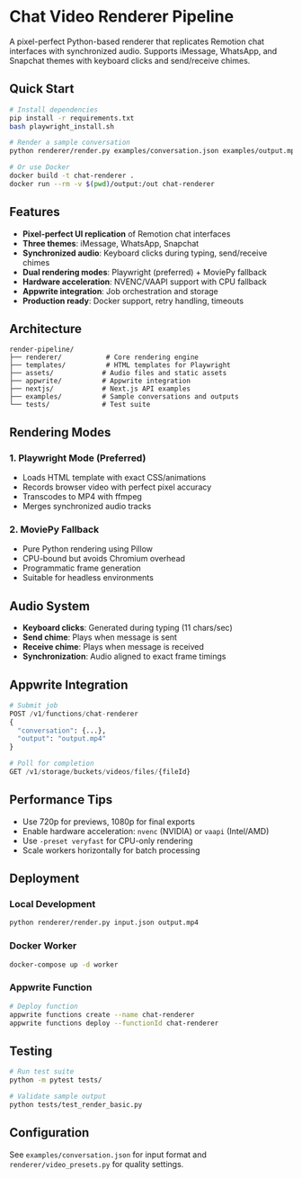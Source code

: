 # Chat Video Renderer Pipeline

A pixel-perfect Python-based renderer that replicates Remotion chat interfaces with synchronized audio. Supports iMessage, WhatsApp, and Snapchat themes with keyboard clicks and send/receive chimes.

## Quick Start

```bash
# Install dependencies
pip install -r requirements.txt
bash playwright_install.sh

# Render a sample conversation
python renderer/render.py examples/conversation.json examples/output.mp4

# Or use Docker
docker build -t chat-renderer .
docker run --rm -v $(pwd)/output:/out chat-renderer
```

## Features

- **Pixel-perfect UI replication** of Remotion chat interfaces
- **Three themes**: iMessage, WhatsApp, Snapchat
- **Synchronized audio**: Keyboard clicks during typing, send/receive chimes
- **Dual rendering modes**: Playwright (preferred) + MoviePy fallback
- **Hardware acceleration**: NVENC/VAAPI support with CPU fallback
- **Appwrite integration**: Job orchestration and storage
- **Production ready**: Docker support, retry handling, timeouts

## Architecture

```
render-pipeline/
├── renderer/           # Core rendering engine
├── templates/          # HTML templates for Playwright
├── assets/            # Audio files and static assets
├── appwrite/          # Appwrite integration
├── nextjs/            # Next.js API examples
├── examples/          # Sample conversations and outputs
└── tests/             # Test suite
```

## Rendering Modes

### 1. Playwright Mode (Preferred)
- Loads HTML template with exact CSS/animations
- Records browser video with perfect pixel accuracy
- Transcodes to MP4 with ffmpeg
- Merges synchronized audio tracks

### 2. MoviePy Fallback
- Pure Python rendering using Pillow
- CPU-bound but avoids Chromium overhead
- Programmatic frame generation
- Suitable for headless environments

## Audio System

- **Keyboard clicks**: Generated during typing (11 chars/sec)
- **Send chime**: Plays when message is sent
- **Receive chime**: Plays when message is received
- **Synchronization**: Audio aligned to exact frame timings

## Appwrite Integration

```python
# Submit job
POST /v1/functions/chat-renderer
{
  "conversation": {...},
  "output": "output.mp4"
}

# Poll for completion
GET /v1/storage/buckets/videos/files/{fileId}
```

## Performance Tips

- Use 720p for previews, 1080p for final exports
- Enable hardware acceleration: `nvenc` (NVIDIA) or `vaapi` (Intel/AMD)
- Use `-preset veryfast` for CPU-only rendering
- Scale workers horizontally for batch processing

## Deployment

### Local Development
```bash
python renderer/render.py input.json output.mp4
```

### Docker Worker
```bash
docker-compose up -d worker
```

### Appwrite Function
```bash
# Deploy function
appwrite functions create --name chat-renderer
appwrite functions deploy --functionId chat-renderer
```

## Testing

```bash
# Run test suite
python -m pytest tests/

# Validate sample output
python tests/test_render_basic.py
```

## Configuration

See `examples/conversation.json` for input format and `renderer/video_presets.py` for quality settings.
